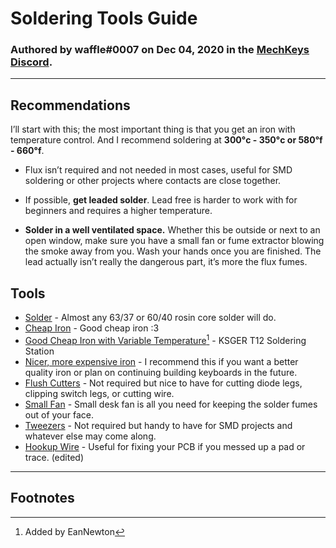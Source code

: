 # **Soldering Tools Guide**

### Authored by waffle#0007 on Dec 04, 2020 in the [MechKeys Discord](https://discord.gg/mechkeys).

---

## **Recommendations**

I’ll start with this; the most important thing is that you get an iron with temperature control. And  I recommend soldering at **300°c - 350°c or 580°f - 660°f**. 

- Flux isn’t required and not needed in most cases, useful for SMD soldering or other projects where contacts are close together.  

- If possible, **get leaded solder**. Lead free is harder to work with for beginners and requires a higher temperature.  

- **Solder in a well ventilated space.** Whether this be outside or next to an open window, make sure you have a small fan or fume extractor blowing the smoke away from you. Wash your hands once you are finished. The lead actually isn’t really the dangerous part, it’s more the flux fumes.  

## **Tools**  
* [Solder](https://www.amazon.com/Kester-83-4000-0000-SN60PB40-Solder-Diameter/dp/B00068IJNQ/ref=sr_1_3 ) - Almost any 63/37 or 60/40 rosin core solder will do.  
* [Cheap Iron](https://www.amazon.com/ANBES-Soldering-Iron-Kit-Electronics/dp/B06XZ31W3M/ref=sr_1_5 ) - Good cheap iron :3 
* [Good Cheap Iron with Variable Temperature](https://www.aliexpress.com/item/32945257770.html)[^1] - KSGER T12 Soldering Station
* [Nicer, more expensive iron](https://www.amazon.com/UY-CHAN-Programmable-Pocket-size-Acceleration/dp/B01MD12DYT/ref=sr_1_6) - I recommend this if you want a better quality iron or  plan on continuing building keyboards in the future.  
* [Flush Cutters](https://www.amazon.com/Hakko-CHP-170-Micro-Cutter/dp/B00FZPDG1K/ref=sr_1_5) - Not required but nice to have for cutting diode legs, clipping switch legs, or cutting wire.  
* [Small Fan](https://www.amazon.com/Aluan-Operation-Portable-Adjustable-360°Rotatable/dp/B07QXJ51YT/ref=sr_1_11) - Small desk fan is all you need for keeping the solder fumes out of your face.  
* [Tweezers](https://www.amazon.com/dp/B00FZPFF96/ref=dp_prsubs_1) - Not required but handy to have for SMD projects and whatever else may come along.  
* [Hookup Wire](https://www.digikey.com/en/products/detail/alpha-wire/2842-1-RD005/1953954) - Useful for fixing your PCB if you messed up a pad or trace. (edited)

---

## Footnotes

[^1]: Added by EanNewton